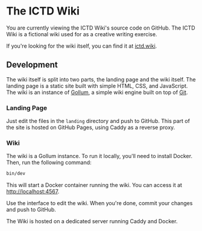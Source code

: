 # The ICTD Wiki

You are currently viewing the ICTD Wiki's source code on GitHub. The ICTD Wiki is a fictional wiki used for as a creative writing exercise.

If you're looking for the wiki itself, you can find it at [ictd.wiki](https://ictd.wiki).

## Development

The wiki itself is split into two parts, the landing page and the wiki itself. The landing page is a static site built with simple HTML, CSS, and JavaScript. The wiki is an instance of [Gollum](https://github.com/gollum/gollum), a simple wiki engine built on top of [Git](https://git-scm.com/).

### Landing Page

Just edit the files in the `landing` directory and push to GitHub. This part of the site is hosted on GitHub Pages, using Caddy as a reverse proxy.

### Wiki

The wiki is a Gollum instance. To run it locally, you'll need to install Docker. Then, run the following command:

```bash
bin/dev
```

This will start a Docker container running the wiki. You can access it at [http://localhost:4567](http://localhost:4567).

Use the interface to edit the wiki. When you're done, commit your changes and push to GitHub.

The Wiki is hosted on a dedicated server running Caddy and Docker.
